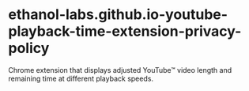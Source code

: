 # ethanol-labs.github.io-youtube-playback-time-extension-privacy-policy
Chrome extension that displays adjusted YouTube™ video length and remaining time at different playback speeds.
